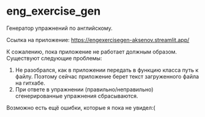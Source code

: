 # eng_exercise_gen
Генератор упражнений по английскому.

Ссылка на приложение:
https://engexercisegen-aksenov.streamlit.app/

К сожалению, пока приложение не работает должным образом.
Существуют следующие проблемы:
1. Не разобрался, как в приложении передать в функцию класса путь к файлу. Поэтому сейчас приложение берет текст загруженного файла на гитхабе.
2. При ответе в упражнении (правильно/неправильно) сгенерированные упражнения сбрасываются.

Возможно есть ещё ошибки, которые я пока не увидел:(
